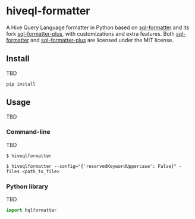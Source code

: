 # hiveql-formatter
A Hive Query Language formatter in Python based on [sql-formatter](https://github.com/zeroturnaround/sql-formatter) and its fork [sql-formatter-plus](https://github.com/kufii/sql-formatter-plus), with customizations and extra features. Both [sql-formatter](https://github.com/zeroturnaround/sql-formatter) and [sql-formatter-plus](https://github.com/kufii/sql-formatter-plus) are licensed under the MIT license.

## Install
TBD

```
pip install 
```

## Usage
TBD

### Command-line
TBD
```
$ hiveqlformatter
```
```
$ hiveqlformatter --config="{'reservedKeywordUppercase': False}" -files <path_to_file>
```

### Python library
TBD
```python
import hqlformatter
```